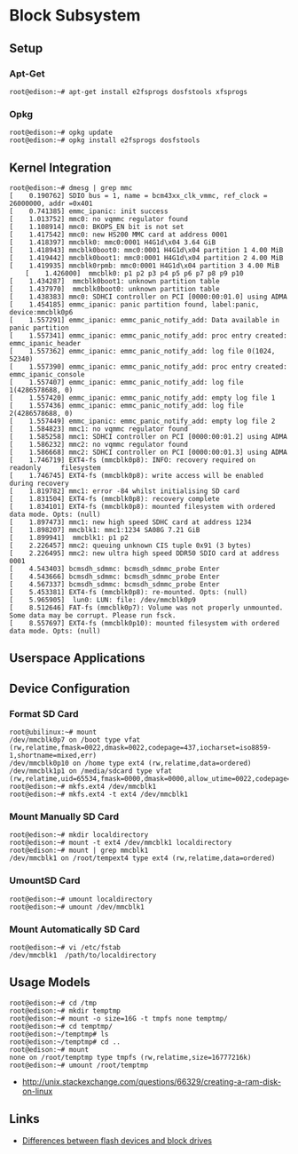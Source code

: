 Block Subsystem
==


## Setup

### Apt-Get

    root@edison:~# apt-get install e2fsprogs dosfstools xfsprogs

### Opkg

    root@edison:~# opkg update
    root@edison:~# opkg install e2fsprogs dosfstools

## Kernel Integration

    root@edison:~# dmesg | grep mmc
    [    0.190762] SDIO bus = 1, name = bcm43xx_clk_vmmc, ref_clock = 26000000, addr =0x401
    [    0.741385] emmc_ipanic: init success
    [    1.013752] mmc0: no vqmmc regulator found
    [    1.108914] mmc0: BKOPS_EN bit is not set
    [    1.417542] mmc0: new HS200 MMC card at address 0001
    [    1.418397] mmcblk0: mmc0:0001 H4G1d\x04 3.64 GiB 
    [    1.418943] mmcblk0boot0: mmc0:0001 H4G1d\x04 partition 1 4.00 MiB
    [    1.419442] mmcblk0boot1: mmc0:0001 H4G1d\x04 partition 2 4.00 MiB
    [    1.419935] mmcblk0rpmb: mmc0:0001 H4G1d\x04 partition 3 4.00 MiB
        [    1.426000]  mmcblk0: p1 p2 p3 p4 p5 p6 p7 p8 p9 p10
    [    1.434287]  mmcblk0boot1: unknown partition table
    [    1.437970]  mmcblk0boot0: unknown partition table
    [    1.438383] mmc0: SDHCI controller on PCI [0000:00:01.0] using ADMA
    [    1.454185] emmc_ipanic: panic partition found, label:panic, device:mmcblk0p6
    [    1.557291] emmc_ipanic: emmc_panic_notify_add: Data available in panic partition
    [    1.557341] emmc_ipanic: emmc_panic_notify_add: proc entry created: emmc_ipanic_header
    [    1.557362] emmc_ipanic: emmc_panic_notify_add: log file 0(1024, 52340)
    [    1.557390] emmc_ipanic: emmc_panic_notify_add: proc entry created: emmc_ipanic_console
    [    1.557407] emmc_ipanic: emmc_panic_notify_add: log file 1(4286578688, 0)
    [    1.557420] emmc_ipanic: emmc_panic_notify_add: empty log file 1
    [    1.557436] emmc_ipanic: emmc_panic_notify_add: log file 2(4286578688, 0)
    [    1.557449] emmc_ipanic: emmc_panic_notify_add: empty log file 2
    [    1.584823] mmc1: no vqmmc regulator found
    [    1.585258] mmc1: SDHCI controller on PCI [0000:00:01.2] using ADMA
    [    1.586232] mmc2: no vqmmc regulator found
    [    1.586668] mmc2: SDHCI controller on PCI [0000:00:01.3] using ADMA
    [    1.746719] EXT4-fs (mmcblk0p8): INFO: recovery required on readonly     filesystem
    [    1.746745] EXT4-fs (mmcblk0p8): write access will be enabled during recovery
    [    1.819782] mmc1: error -84 whilst initialising SD card
    [    1.831504] EXT4-fs (mmcblk0p8): recovery complete
    [    1.834101] EXT4-fs (mmcblk0p8): mounted filesystem with ordered data mode. Opts: (null)
    [    1.897473] mmc1: new high speed SDHC card at address 1234
    [    1.898207] mmcblk1: mmc1:1234 SA08G 7.21 GiB 
    [    1.899941]  mmcblk1: p1 p2
    [    2.226457] mmc2: queuing unknown CIS tuple 0x91 (3 bytes)
    [    2.226495] mmc2: new ultra high speed DDR50 SDIO card at address 0001
    [    4.543403] bcmsdh_sdmmc: bcmsdh_sdmmc_probe Enter
    [    4.543666] bcmsdh_sdmmc: bcmsdh_sdmmc_probe Enter
    [    4.567337] bcmsdh_sdmmc: bcmsdh_sdmmc_probe Enter
    [    5.453381] EXT4-fs (mmcblk0p8): re-mounted. Opts: (null)
    [    5.965905]  lun0: LUN: file: /dev/mmcblk0p9
    [    8.512646] FAT-fs (mmcblk0p7): Volume was not properly unmounted. Some data may be corrupt. Please run fsck.
    [    8.557697] EXT4-fs (mmcblk0p10): mounted filesystem with ordered data mode. Opts: (null)

## Userspace Applications

## Device Configuration

### Format SD Card
    root@ubilinux:~# mount
    /dev/mmcblk0p7 on /boot type vfat (rw,relatime,fmask=0022,dmask=0022,codepage=437,iocharset=iso8859-1,shortname=mixed,err)
    /dev/mmcblk0p10 on /home type ext4 (rw,relatime,data=ordered)
    /dev/mmcblk1p1 on /media/sdcard type vfat (rw,relatime,uid=65534,fmask=0000,dmask=0000,allow_utime=0022,codepage=437,ioch)
    root@edison:~# mkfs.ext4 /dev/mmcblk1
    root@edison:~# mkfs.ext4 -t ext4 /dev/mmcblk1

### Mount Manually SD Card

    root@edison:~# mkdir localdirectory
    root@edison:~# mount -t ext4 /dev/mmcblk1 localdirectory
    root@edison:~# mount | grep mmcblk1
    /dev/mmcblk1 on /root/tempext4 type ext4 (rw,relatime,data=ordered)

### UmountSD Card

    root@edison:~# umount localdirectory
    root@edison:~# umount /dev/mmcblk1

### Mount Automatically SD Card

    root@edison:~# vi /etc/fstab
    /dev/mmcblk1  /path/to/localdirectory

## Usage Models

    root@edison:~# cd /tmp
    root@edison:~# mkdir temptmp
    root@edison:~# mount -o size=16G -t tmpfs none temptmp/
    root@edison:~# cd temptmp/
    root@edison:~/temptmp# ls
    root@edison:~/temptmp# cd ..
    root@edison:~# mount
    none on /root/temptmp type tmpfs (rw,relatime,size=16777216k)
    root@edison:~# umount /root/temptmp

- http://unix.stackexchange.com/questions/66329/creating-a-ram-disk-on-linux

## Links

- [Differences between flash devices and block drives](http://www.linux-mtd.infradead.org/faq/general.html#L_mtd_vs_hdd)
